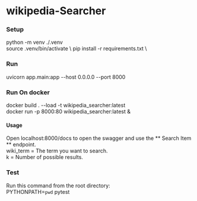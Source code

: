 # wikipedia-Searcher

### Setup
python -m venv ./.venv \
source .venv/bin/activate \ 
pip install -r requirements.txt \

### Run
uvicorn app.main:app --host 0.0.0.0 --port 8000

### Run On docker
docker build . --load -t wikipedia_searcher:latest \
docker run -p 8000:80 wikipedia_searcher:latest &

#### Usage
Open localhost:8000/docs to open the swagger and use the ** Search Item ** endpoint. \
wiki_term = The term you want to search. \
k = Number of possible results.

### Test
Run this command from the root directory: \
PYTHONPATH=`pwd` pytest
